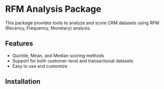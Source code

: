 # RFM Analysis Package

This package provides tools to analyze and score CRM datasets using RFM (Recency, Frequency, Monetary) analysis.

## Features
- Quintile, Mean, and Median scoring methods
- Support for both customer-level and transactional datasets
- Easy to use and customize

## Installation